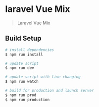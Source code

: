 # laravel Vue Mix

> Laravel Vue Mix

## Build Setup

``` bash
# install dependencies
$ npm run install

# update script
$ npm run dev

# update script with live changing
$ npm run watch

# build for production and launch server
$ npm run prod
$ npm run production

```
